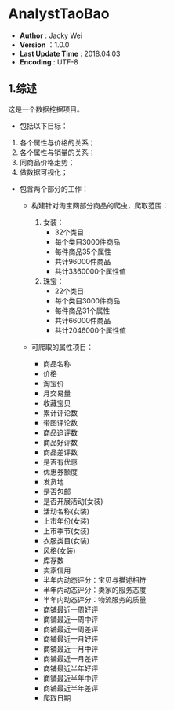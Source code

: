 # AnalystTaoBao

* __Author__ : Jacky Wei
* __Version__  ：1.0.0
* __Last Update Time__ : 2018.04.03
* __Encoding__ :  UTF-8

## 1.综述
这是一个数据挖掘项目。
* 包括以下目标：
1. 各个属性与价格的关系；
1. 各个属性与销量的关系；
1. 同商品价格走势；
1. 做数据可视化；

* 包含两个部分的工作：
    * 构建针对淘宝网部分商品的爬虫，爬取范围：
        1. 女装：
            - 32个类目
            - 每个类目3000件商品
            - 每件商品35个属性
            - 共计96000件商品
            - 共计3360000个属性值
        2. 珠宝：
            - 22个类目
            - 每个类目3000件商品
            - 每件商品31个属性
            - 共计66000件商品
            - 共计2046000个属性值
            
    * 可爬取的属性项目：
        * 商品名称
        * 价格
        * 淘宝价
        * 月交易量
        * 收藏宝贝
        * 累计评论数
        * 带图评论数
        * 商品追评数
        * 商品好评数
        * 商品差评数
        * 是否有优惠
        * 优惠券额度
        * 发货地
        * 是否包邮
        * 是否开展活动(女装)
        * 活动名称(女装)
        * 上市年份(女装)
        * 上市季节(女装)
        * 衣服类目(女装)
        * 风格(女装)
        * 库存数
        * 卖家信用
        * 半年内动态评分：宝贝与描述相符
        * 半年内动态评分：卖家的服务态度
        * 半年内动态评分：物流服务的质量
        * 商铺最近一周好评
        * 商铺最近一周中评
        * 商铺最近一周差评
        * 商铺最近一月好评
        * 商铺最近一月中评
        * 商铺最近一月差评
        * 商铺最近半年好评
        * 商铺最近半年中评
        * 商铺最近半年差评
        * 爬取日期
    


        
